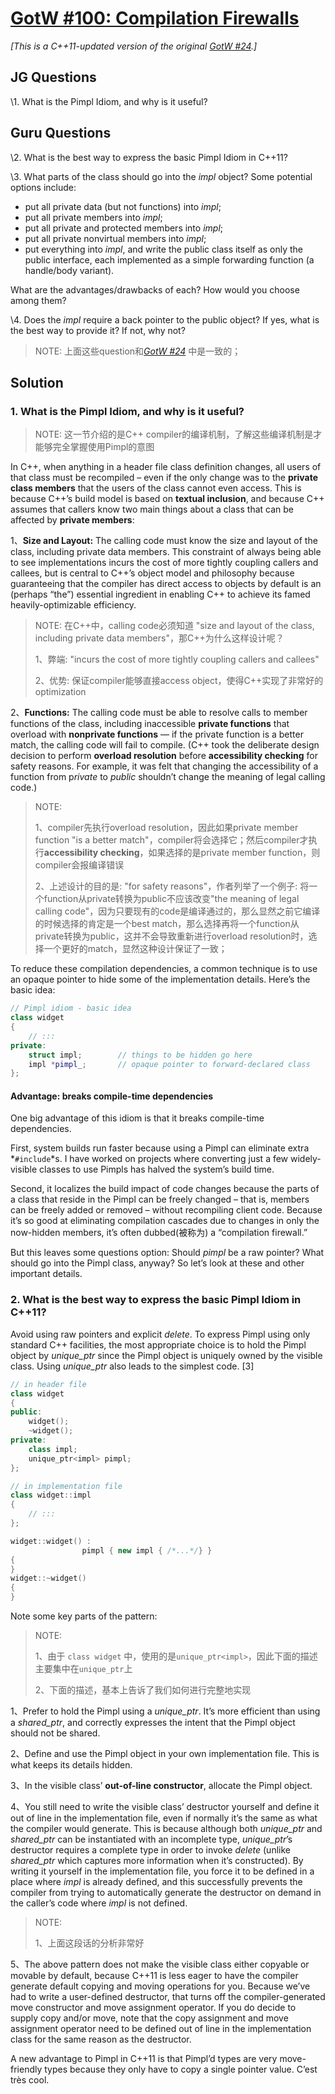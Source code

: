 # [GotW #100: Compilation Firewalls](https://herbsutter.com/gotw/_100/)

*[This is a C++11-updated version of the original* [*GotW #24*](http://www.gotw.ca/gotw/024.htm)*.]*

## JG Questions

\1. What is the Pimpl Idiom, and why is it useful?

## Guru Questions

\2. What is the best way to express the basic Pimpl Idiom in C++11?

\3. What parts of the class should go into the *impl* object? Some potential options include:

- put all private data (but not functions) into *impl*;
- put all private members into *impl*;
- put all private and protected members into *impl*;
- put all private nonvirtual members into *impl*;
- put everything into *impl*, and write the public class itself as only the public interface, each implemented as a simple forwarding function (a handle/body variant).

What are the advantages/drawbacks of each? How would you choose among them?

\4. Does the *impl* require a back pointer to the public object? If yes, what is the best way to provide it? If not, why not?

> NOTE: 上面这些question和[*GotW #24*](http://www.gotw.ca/gotw/024.htm) 中是一致的；

## Solution

### 1. What is the Pimpl Idiom, and why is it useful?

> NOTE: 这一节介绍的是C++ compiler的编译机制，了解这些编译机制是才能够完全掌握使用Pimpl的意图

In C++, when anything in a header file class definition changes, all users of that class must be recompiled – even if the only change was to the **private class members** that the users of the class cannot even access. This is because C++’s build model is based on **textual inclusion**, and because C++ assumes that callers know two main things about a class that can be affected by **private members**:

1、**Size and Layout:** The calling code must know the size and layout of the class, including private data members. This constraint of always being able to see implementations incurs the cost of more tightly coupling callers and callees, but is central to C++’s object model and philosophy because guaranteeing that the compiler has direct access to objects by default is an (perhaps “the”) essential ingredient in enabling C++ to achieve its famed heavily-optimizable efficiency.

> NOTE: 在C++中，calling code必须知道 "size and layout of the class, including private data members"，那C++为什么这样设计呢？
>
> 1、弊端: "incurs the cost of more tightly coupling callers and callees"
>
> 2、优势: 保证compiler能够直接access object，使得C++实现了非常好的optimization

2、**Functions:** The calling code must be able to resolve calls to member functions of the class, including inaccessible **private functions** that overload with **nonprivate functions** — if the private function is a better match, the calling code will fail to compile. (C++ took the deliberate design decision to perform **overload resolution** before **accessibility checking** for safety reasons. For example, it was felt that changing the accessibility of a function from p*rivate* to *public* shouldn’t change the meaning of legal calling code.)

> NOTE: 
>
> 1、compiler先执行overload resolution，因此如果private member function "is a better match"，compiler将会选择它；然后compiler才执行**accessibility checking**，如果选择的是private member function，则compiler会报编译错误
>
> 2、上述设计的目的是: "for safety reasons"，作者列举了一个例子: 将一个function从private转换为public不应该改变"the meaning of legal calling code"，因为只要现有的code是编译通过的，那么显然之前它编译的时候选择的肯定是一个best match，那么选择再将一个function从private转换为public，这并不会导致重新进行overload resolution时，选择一个更好的match，显然这种设计保证了一致；

To reduce these compilation dependencies, a common technique is to use an opaque pointer to hide some of the implementation details. Here’s the basic idea:

```C++
// Pimpl idiom - basic idea
class widget
{
	// :::
private:
	struct impl;        // things to be hidden go here
	impl *pimpl_;       // opaque pointer to forward-declared class
};

```

#### Advantage: breaks compile-time dependencies

One big advantage of this idiom is that it breaks compile-time dependencies. 

First, system builds run faster because using a Pimpl can eliminate extra *`#include`*s. I have worked on projects where converting just a few widely-visible classes to use Pimpls has halved the system’s build time. 

Second, it localizes the build impact of code changes because the parts of a class that reside in the Pimpl can be freely changed – that is, members can be freely added or removed – without recompiling client code. Because it’s so good at eliminating compilation cascades due to changes in only the now-hidden members, it’s often dubbed(被称为) a “compilation firewall.”

But this leaves some questions option: Should *pimpl* be a raw pointer? What should go into the Pimpl class, anyway? So let’s look at these and other important details.

### 2. What is the best way to express the basic Pimpl Idiom in C++11?

Avoid using raw pointers and explicit *delete*. To express Pimpl using only standard C++ facilities, the most appropriate choice is to hold the Pimpl object by *unique_ptr* since the Pimpl object is uniquely owned by the visible class. Using *unique_ptr* also leads to the simplest code. [3]

```C++
// in header file
class widget
{
public:
	widget();
	~widget();
private:
	class impl;
	unique_ptr<impl> pimpl;
};

// in implementation file
class widget::impl
{
	// :::
};

widget::widget() :
				pimpl { new impl { /*...*/} }
{
}
widget::~widget()
{
}

```

Note some key parts of the pattern:

> NOTE: 
>
> 1、由于 `class widget` 中，使用的是`unique_ptr<impl>`，因此下面的描述主要集中在`unique_ptr`上
>
> 2、下面的描述，基本上告诉了我们如何进行完整地实现

1、Prefer to hold the Pimpl using a *unique_ptr*. It’s more efficient than using a *shared_ptr*, and correctly expresses the intent that the Pimpl object should not be shared.

2、Define and use the Pimpl object in your own implementation file. This is what keeps its details hidden.

3、In the visible class’ **out-of-line constructor**, allocate the Pimpl object.

4、You still need to write the visible class’ destructor yourself and define it out of line in the implementation file, even if normally it’s the same as what the compiler would generate. This is because although both *unique_ptr* and *shared_ptr* can be instantiated with an incomplete type, *unique_ptr*’s destructor requires a complete type in order to invoke *delete* (unlike *shared_ptr* which captures more information when it’s constructed). By writing it yourself in the implementation file, you force it to be defined in a place where *impl* is already defined, and this successfully prevents the compiler from trying to automatically generate the destructor on demand in the caller’s code where *impl* is not defined.

> NOTE: 
>
> 1、上面这段话的分析非常好

5、The above pattern does not make the visible class either copyable or movable by default, because C++11 is less eager to have the compiler generate default copying and moving operations for you. Because we’ve had to write a user-defined destructor, that turns off the compiler-generated move constructor and move assignment operator. If you do decide to supply copy and/or move, note that the copy assignment and move assignment operator need to be defined out of line in the implementation class for the same reason as the destructor.

A new advantage to Pimpl in C++11 is that Pimpl’d types are very move-friendly types because they only have to copy a single pointer value. C’est très cool.